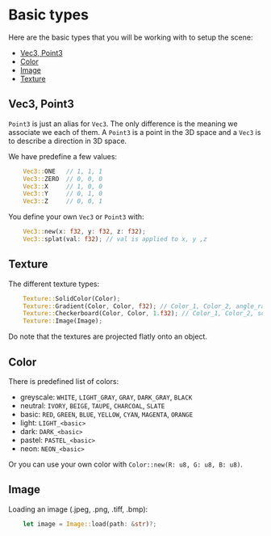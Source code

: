 # Basic types
Here are the basic types that you will be working with to setup the scene:
- [Vec3, Point3](#vec3-point3)
- [Color](#color)
- [Image](#image)
- [Texture](#texture)

## **Vec3, Point3**
`Point3` is just an alias for `Vec3`.
The only difference is the meaning we associate we each of them.
A `Point3` is a point in the 3D space and a `Vec3` is to describe a direction in 3D space.

We have predefine a few values:
```rust
    Vec3::ONE   // 1, 1, 1
    Vec3::ZERO  // 0, 0, 0
    Vec3::X     // 1, 0, 0
    Vec3::Y     // 0, 1, 0
    Vec3::Z     // 0, 0, 1
```

You define your own `Vec3` or `Point3` with:
```rust
    Vec3::new(x: f32, y: f32, z: f32);
    Vec3::splat(val: f32); // val is applied to x, y ,z
```

## **Texture**
The different texture types:
```rust
    Texture::SolidColor(Color);
    Texture::Gradient(Color, Color, f32); // Color_1, Color_2, angle_radian
    Texture::Checkerboard(Color, Color, 1.f32); // Color_1, Color_2, scale
    Texture::Image(Image);
```
Do note that the textures are projected flatly onto an object.

## **Color**
There is predefined list of colors:
- greyscale: `WHITE`, `LIGHT_GRAY`, `GRAY`, `DARK_GRAY`, `BLACK`
- neutral: `IVORY`, `BEIGE`, `TAUPE`, `CHARCOAL`, `SLATE`
- basic: `RED`, `GREEN`, `BLUE`, `YELLOW`, `CYAN`, `MAGENTA`, `ORANGE`
- light: `LIGHT_<basic>`
- dark: `DARK_<basic>`
- pastel: `PASTEL_<basic>`
- neon: `NEON_<basic>`

Or you can use your own color with `Color::new(R: u8, G: u8, B: u8)`.

## **Image**
Loading an image (.jpeg, .png, .tiff, .bmp):
```rust
    let image = Image::load(path: &str)?;
```
